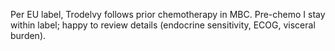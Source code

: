 Per EU label, Trodelvy follows prior chemotherapy in MBC. Pre-chemo I stay within label; happy to review details (endocrine sensitivity, ECOG, visceral burden).
